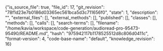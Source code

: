 {"is_source_file": true, "file_id": 17, "git_revision": "78f1d23e7b0186d03365ec561bca5d3c711656f0", "state": 1, "description": "", "external_files": [], "external_methods": [], "published": [], "classes": [], "methods": [], "calls": [], "search-terms": [], "filename": "/home/kavia/workspace/code-generation/audioread-pro-95473-95490/README.md", "hash": "975942117b1178525512d8c806d0411c", "format-version": 4, "code-base-name": "default", "knowledge_revision": 16}